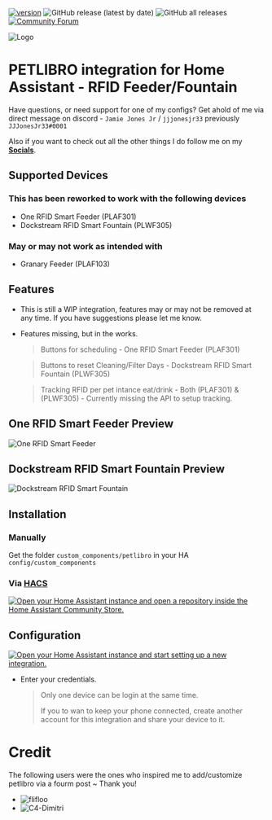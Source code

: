 [![version](https://img.shields.io/github/manifest-json/v/flifloo/ha_petlibro?filename=custom_components%2Fpetlibro%2Fmanifest.json&color=slateblue)](https://github.com/jjjonesjr33/ha_petlibro/releases)
![GitHub release (latest by date)](https://img.shields.io/github/v/release/jjjonesjr33/ha_petlibro)
![GitHub all releases](https://img.shields.io/github/downloads/jjjonesjr33/ha_petlibro/total)
[![Community Forum](https://img.shields.io/static/v1.svg?label=Community&message=Forum&color=41bdf5&logo=HomeAssistant&logoColor=white)](https://community.home-assistant.io/t/petlibro-cloud-integration-non-tuya-wip/759978)

![Logo](https://raw.githubusercontent.com/jjjonesjr33/ha_petlibro/master/docs/media/logo.png)

# PETLIBRO integration for Home Assistant - RFID Feeder/Fountain

Have questions, or need support for one of my configs? Get ahold of me via direct message on discord - `Jamie Jones Jr` / `jjjonesjr33` previously  `JJJonesJr33#0001` 
 
Also if you want to check out all the other things I do follow me on my [**Socials**](https://jjjonesjr33.com/).

## Supported Devices
### This has been reworked to work with the following devices

* One RFID Smart Feeder (PLAF301)
* Dockstream RFID Smart Fountain (PLWF305)

### May or may not work as intended with
* Granary Feeder (PLAF103)

## Features

* This is still a WIP integration, features may or may not be removed at any time. If you have suggestions please let me know.
- Features missing, but in the works.
  > Buttons for scheduling - One RFID Smart Feeder (PLAF301)

  > Buttons to reset Cleaning/Filter Days - Dockstream RFID Smart Fountain (PLWF305)

  > Tracking RFID per pet intance eat/drink - Both (PLAF301) & (PLWF305) - Currently missing the API to setup tracking.

## One RFID Smart Feeder Preview
![One RFID Smart Feeder](https://github.com/jjjonesjr33/ha_petlibro/blob/master/docs/media/Screenshot%202024-10-05%20154145.png)
## Dockstream RFID Smart Fountain Preview
![Dockstream RFID Smart Fountain](https://github.com/jjjonesjr33/ha_petlibro/blob/master/docs/media/Screenshot%202024-10-05%20154229.png)

## Installation

### Manually

Get the folder `custom_components/petlibro` in your HA `config/custom_components`


### Via [HACS](https://hacs.xyz/)
<a href="https://my.home-assistant.io/redirect/hacs_repository/?owner=jjjonesjr33&repository=ha_petlibro&category=integration" target="_blank"><img src="https://my.home-assistant.io/badges/hacs_repository.svg" alt="Open your Home Assistant instance and open a repository inside the Home Assistant Community Store." /></a>

## Configuration
<a href="https://my.home-assistant.io/redirect/config_flow_start/?domain=petlibro" target="_blank"><img src="https://my.home-assistant.io/badges/config_flow_start.svg" alt="Open your Home Assistant instance and start setting up a new integration." /></a>

- Enter your credentials.

  > Only one device can be login at the same time.
  >
  > If you to wan to keep your phone connected, create another account for this integration and share your device to it.

# Credit

The following users were the ones who inspired me to add/customize petlibro via a fourm post ~ Thank you!

* ![flifloo](https://github.com/flifloo)
* ![C4-Dimitri](https://github.com/C4-Dimitri)
